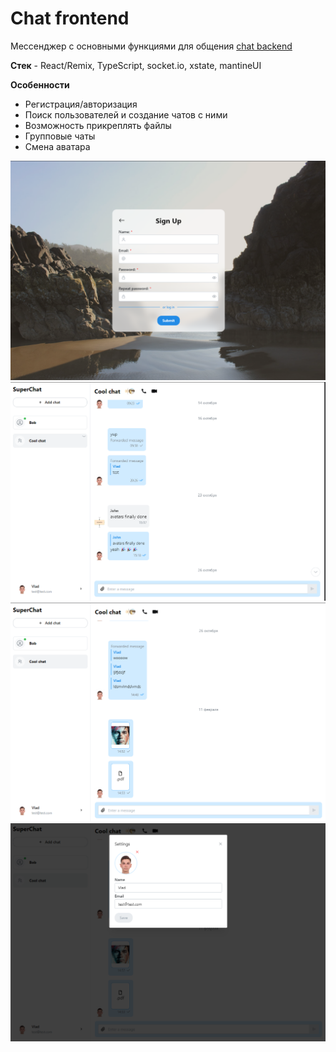 # Chat frontend

Мессенджер с основными функциями для общения [chat backend](https://github.com/vladgafarov/chat-backend)

**Стек** - React/Remix, TypeScript, socket.io, xstate, mantineUI

**Особенности**

-  Регистрация/авторизация
-  Поиск пользователей и создание чатов с ними
-  Возможность прикреплять файлы
-  Групповые чаты
-  Смена аватара

![login](login.png)
![chat](chat.png)
![files in chat](files.png)
![settings](settings.png)

